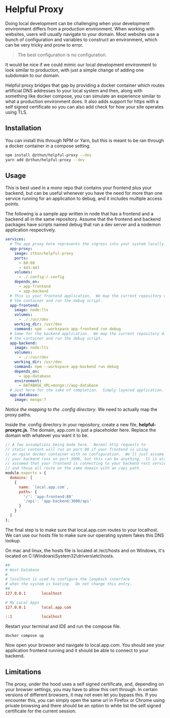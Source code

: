 # Helpful Proxy

Doing local development can be challenging when your development environment differs from a production environment. When
working with websites, users will usually navigate to your domain. Most websites use a bunch of configuration and
variables to construct an environment, which can be very tricky and prone to error.

> The best configuration is no configuration.

It would be nice if we could mimic our local development environment to look similar to production, with just a simple
change of adding one subdomain to our domain.

Helpful proxy bridges that gap by providing a docker container which routes artificial DNS addresses to your local
system and then, along with something like docker compose, you can simulate an experience similar to what a production
environment does. It also adds support for https with a self signed certificate so you can also add check for how your
site operates using TLS.

## Installation

You can install this through NPM or Yarn, but this is meant to be ran through a docker container in a compose setting.

```sh
npm install @zthun/helpful-proxy --dev
yarn add @zthun/helpful-proxy --dev
```

## Usage

This is best used in a mono repo that contains your frontend plus your backend, but can be useful whenever you have the
need for more than one service running for an application to debug, and it includes multiple access points.

The following is a sample app written in node that has a frontend and a backend all in the same repository. Assume that
the frontend and backend packages have scripts named debug that run a dev server and a nodemon application respectively.

```yaml
services:
  # The app proxy here represents the ingress into your system locally.
  app-proxy:
    image: zthun/helpful-proxy
    ports:
      - 80:80
      - 443:443
    volumes:
      - ./.config:/.config
    depends_on:
      - app-frontend
      - app-backend
  # This is your frontend application.  We map the current repository directly into
  # the container and run the debug script.
  app-frontend:
    image: node:lts
    volumes:
      - ./:/usr/dev
    working_dir: /usr/dev
    command: npm --workspace app-frontend run debug
  # Same for the backend application.  We map the current repository directly into
  # the container and run the debug script.
  app-backend:
    image: node:lts
    volumes:
      - ./:/usr/dev
    working_dir: /usr/dev
    command: npm --workspace app-backend run debug
    depends_on:
      - app-database
    environment:
      - DATABASE_URL=mongo://app-database
  # Just here for the sake of completion.  Simply layered application.
  app-database:
    image: mongo:7
```

_Notice the mapping to the .config directory_. We need to actually map the proxy paths.

Inside the .config directory in your repository, create a new file, **helpful-proxyrc.js**. The domain, app.com is just
a placeholder here. Replace the domain with whatever you want it to be.

```js
// A few assumptions being made here.  Normal http requests to
// static content will run on port 80 if your frontend is using
// an nginx docker container with no configuration.  We'll just assume
// your backend runs on port 3000, but this can be anything.  It is also
// assumed that your frontend is connecting to your backend rest service
// and those all route on the same domain with an /api path.
module.exports = {
  domains: [
    {
      name: `local.app.com`,
      paths: {
        '/': 'app-frontend:80'
        '/api': 'app-backend:3000/api'
      }
    }
  ]
};
```

The final step is to make sure that local.app.com routes to your localhost. We can use our hosts file to make sure our
operating system fakes this DNS lookup.

On mac and linux, the hosts file is located at /ect/hosts and on Windows, it's located on
C:\\Windows\\System32\\drivers\\etc\\hosts.

```ini
##
# Host Database
#
# localhost is used to configure the loopback interface
# when the system is booting.  Do not change this entry.
##
127.0.0.1       localhost

# My Local Apps
127.0.0.1       local.app.com

::1             localhost
```

Restart your terminal and IDE and run the compose file.

```sh
docker compose up
```

Now open your browser and navigate to local.app.com. You should see your application frontend running and it should be
able to connect to your backend.

## Limitations

The proxy, under the hood uses a self signed certificate, and, depending on your browser settings, you may have to allow
this cert through. In certain versions of different browsers, it may not even let you bypass this. If you encounter
this, you can simply open the same url in Firefox or Chrome using private browsing and there should be an option to
white list the self signed certificate for the current session.
